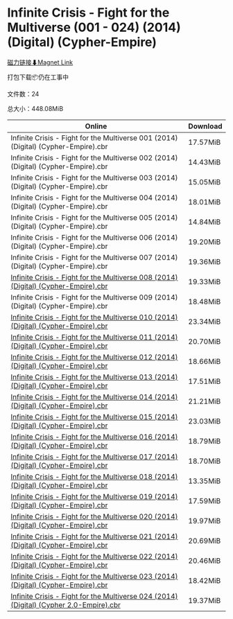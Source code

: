 # Infinite Crisis - Fight for the Multiverse (001 - 024) (2014) (Digital) (Cypher-Empire)

[磁力链接⬇Magnet Link](magnet:?xt=urn:btih:a06b0d404c443b92a3ec187fe1a22ed615585cf4&dn=Infinite%20Crisis%20-%20Fight%20for%20the%20Multiverse%20%28001%20-%20024%29%20%282014%29%20%28Digital%29%20%28Cypher-Empire%29)

打包下载📦仍在工事中

文件数：24

总大小：448.08MiB

Online | Download
--- | ---
Infinite Crisis - Fight for the Multiverse 001 (2014) (Digital) (Cypher-Empire).cbr | 17.57MiB
Infinite Crisis - Fight for the Multiverse 002 (2014) (Digital) (Cypher-Empire).cbr | 14.43MiB
Infinite Crisis - Fight for the Multiverse 003 (2014) (Digital) (Cypher-Empire).cbr | 15.05MiB
Infinite Crisis - Fight for the Multiverse 004 (2014) (Digital) (Cypher-Empire).cbr | 18.01MiB
Infinite Crisis - Fight for the Multiverse 005 (2014) (Digital) (Cypher-Empire).cbr | 14.84MiB
Infinite Crisis - Fight for the Multiverse 006 (2014) (Digital) (Cypher-Empire).cbr | 19.20MiB
Infinite Crisis - Fight for the Multiverse 007 (2014) (Digital) (Cypher-Empire).cbr | 19.36MiB
[Infinite Crisis - Fight for the Multiverse 008 (2014) (Digital) (Cypher-Empire).cbr](https://github.com/alicewish/markdown/blob/master/comic/Infinite-Crisis-Fight-for-Multiverse-008-2014-Digital-Cypher-Empire-cbr.md) | 19.33MiB
Infinite Crisis - Fight for the Multiverse 009 (2014) (Digital) (Cypher-Empire).cbr | 18.48MiB
[Infinite Crisis - Fight for the Multiverse 010 (2014) (Digital) (Cypher-Empire).cbr](https://github.com/alicewish/markdown/blob/master/comic/Infinite-Crisis-Fight-for-Multiverse-010-2014-Digital-Cypher-Empire-cbr.md) | 23.34MiB
[Infinite Crisis - Fight for the Multiverse 011 (2014) (Digital) (Cypher-Empire).cbr](https://github.com/alicewish/markdown/blob/master/comic/Infinite-Crisis-Fight-for-Multiverse-011-2014-Digital-Cypher-Empire-cbr.md) | 20.70MiB
[Infinite Crisis - Fight for the Multiverse 012 (2014) (Digital) (Cypher-Empire).cbr](https://github.com/alicewish/markdown/blob/master/comic/Infinite-Crisis-Fight-for-Multiverse-012-2014-Digital-Cypher-Empire-cbr.md) | 18.66MiB
[Infinite Crisis - Fight for the Multiverse 013 (2014) (Digital) (Cypher-Empire).cbr](https://github.com/alicewish/markdown/blob/master/comic/Infinite-Crisis-Fight-for-Multiverse-013-2014-Digital-Cypher-Empire-cbr.md) | 17.51MiB
[Infinite Crisis - Fight for the Multiverse 014 (2014) (Digital) (Cypher-Empire).cbr](https://github.com/alicewish/markdown/blob/master/comic/Infinite-Crisis-Fight-for-Multiverse-014-2014-Digital-Cypher-Empire-cbr.md) | 21.21MiB
[Infinite Crisis - Fight for the Multiverse 015 (2014) (Digital) (Cypher-Empire).cbr](https://github.com/alicewish/markdown/blob/master/comic/Infinite-Crisis-Fight-for-Multiverse-015-2014-Digital-Cypher-Empire-cbr.md) | 23.03MiB
[Infinite Crisis - Fight for the Multiverse 016 (2014) (Digital) (Cypher-Empire).cbr](https://github.com/alicewish/markdown/blob/master/comic/Infinite-Crisis-Fight-for-Multiverse-016-2014-Digital-Cypher-Empire-cbr.md) | 18.79MiB
[Infinite Crisis - Fight for the Multiverse 017 (2014) (Digital) (Cypher-Empire).cbr](https://github.com/alicewish/markdown/blob/master/comic/Infinite-Crisis-Fight-for-Multiverse-017-2014-Digital-Cypher-Empire-cbr.md) | 18.70MiB
[Infinite Crisis - Fight for the Multiverse 018 (2014) (Digital) (Cypher-Empire).cbr](https://github.com/alicewish/markdown/blob/master/comic/Infinite-Crisis-Fight-for-Multiverse-018-2014-Digital-Cypher-Empire-cbr.md) | 13.35MiB
[Infinite Crisis - Fight for the Multiverse 019 (2014) (Digital) (Cypher-Empire).cbr](https://github.com/alicewish/markdown/blob/master/comic/Infinite-Crisis-Fight-for-Multiverse-019-2014-Digital-Cypher-Empire-cbr.md) | 17.59MiB
[Infinite Crisis - Fight for the Multiverse 020 (2014) (Digital) (Cypher-Empire).cbr](https://github.com/alicewish/markdown/blob/master/comic/Infinite-Crisis-Fight-for-Multiverse-020-2014-Digital-Cypher-Empire-cbr.md) | 19.97MiB
[Infinite Crisis - Fight for the Multiverse 021 (2014) (Digital) (Cypher-Empire).cbr](https://github.com/alicewish/markdown/blob/master/comic/Infinite-Crisis-Fight-for-Multiverse-021-2014-Digital-Cypher-Empire-cbr.md) | 20.69MiB
[Infinite Crisis - Fight for the Multiverse 022 (2014) (Digital) (Cypher-Empire).cbr](https://github.com/alicewish/markdown/blob/master/comic/Infinite-Crisis-Fight-for-Multiverse-022-2014-Digital-Cypher-Empire-cbr.md) | 20.46MiB
[Infinite Crisis - Fight for the Multiverse 023 (2014) (Digital) (Cypher-Empire).cbr](https://github.com/alicewish/markdown/blob/master/comic/Infinite-Crisis-Fight-for-Multiverse-023-2014-Digital-Cypher-Empire-cbr.md) | 18.42MiB
[Infinite Crisis - Fight for the Multiverse 024 (2014) (Digital) (Cypher 2.0-Empire).cbr](https://github.com/alicewish/markdown/blob/master/comic/Infinite-Crisis-Fight-for-Multiverse-024-2014-Digital-Cypher-2-0-Empire-cbr.md) | 19.37MiB